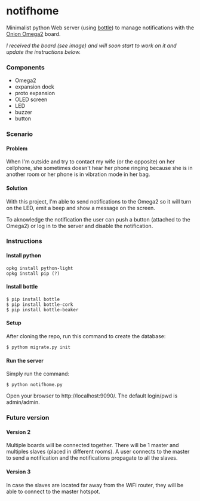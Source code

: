 # notifhome
Minimalist python Web server (using [bottle](https://bottlepy.org/)) to manage notifications with the [Onion Omega2](https://onion.io/) board.

*I received the board (see image) and will soon start to work on it and update the instructions below.*

### Components

- Omega2
- expansion dock
- proto expansion
- OLED screen
- LED
- buzzer
- button

### Scenario

#### Problem

When I'm outside and try to contact my wife (or the opposite) on her cellphone, she sometimes doesn't hear her phone ringing because she is in another room or her phone is in vibration mode in her bag. 

#### Solution

With this project, I'm able to send notifications to the Omega2 so it will turn on the LED, emit a beep and show a message on the screen.

To aknowledge the notification the user can push a button (attached to the Omega2) or log in to the server and disable the notification.

### Instructions

#### Install python

```
opkg install python-light
opkg install pip (?)
```

#### Install bottle

```
$ pip install bottle
$ pip install bottle-cork
$ pip install bottle-beaker
```

#### Setup

After cloning the repo, run this command to create the database:
```
$ pythom migrate.py init
```

#### Run the server

Simply run the command:
```
$ python notifhome.py
```
Open your browser to http://localhost:9090/. The default login/pwd is admin/admin.


### Future version

#### Version 2

Multiple boards will be connected together. There will be 1 master and multiples slaves (placed in different rooms). A user connects to the master to send a notification and the notifications propagate to all the slaves.

#### Version 3

In case the slaves are located far away from the WiFi router, they will be able to connect to the master hotspot.
